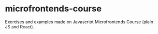 # microfrontends-course
Exercises and examples made on Javascript Microfrontends Course (plain JS and React).
